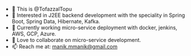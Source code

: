 - 👋 This is @TofazzalTopu
- 👀 Interested in J2EE backend development with the speciality in Spring Boot, Spring Data, Hibernate, Kafka.
- 🌱 Currently working micro-service deployment with docker, jenkins, AWS, GCP, Azure. 
- 💞️ Love to collaborate on micro-service development.
- 📫 Reach me at: manik.mmanik@gmail.com

<!---
TofazzalTopu/TofazzalTopu is a ✨ special ✨ repository because its `README.md` (this file) appears on your GitHub profile.
You can click the Preview link to take a look at your changes.
--->
